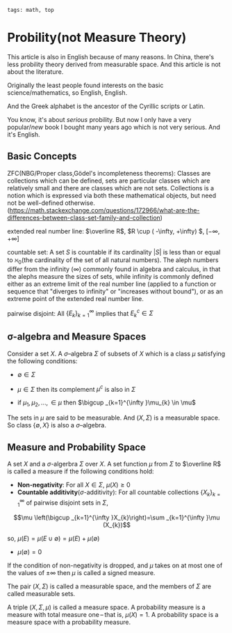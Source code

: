 ```
tags: math, top
```

# Probility(not Measure Theory)

This article is also in English because of many reasons. In China, there's less probility theory derived from measurable space. And this article is not about the literature.

Originally the least people found interests on the basic science/mathematics, so English, English.

And the Greek alphabet is the ancestor of the Cyrillic scripts or Latin.

You know, it's about *serious* probility. But now I only have a very popular/*new* book I bought many years ago which is not very serious. And it's English.

## Basic Concepts

ZFC(NBG/Proper class,Gödel's incompleteness theorems): Classes are collections which can be defined, sets are particular classes which are relatively small and there are classes which are not sets. Collections is a notion which is expressed via both these mathematical objects, but need not be well-defined otherwise.(https://math.stackexchange.com/questions/172966/what-are-the-differences-between-class-set-family-and-collection)

extended real number line: $\overline R$, $R \cup ( -\infty, +\infty) $, $[ -\infty, +\infty]$

countable set: A set $S$ is countable if its cardinality $|S|$ is less than or equal to $\aleph _{0}$(the cardinality of the set of all natural numbers). The aleph numbers differ from the infinity (∞) commonly found in algebra and calculus, in that the alephs measure the sizes of sets, while infinity is commonly defined either as an extreme limit of the real number line (applied to a function or sequence that "diverges to infinity" or "increases without bound"), or as an extreme point of the extended real number line. 

pairwise disjoint: All $\{E_k\}_{k=1}^{\infty}$ implies that $E_k^c \in \Sigma$ 


## σ-algebra and Measure Spaces

Consider a set $X$. A $σ$–algebra $\Sigma$ of subsets of $X$ which is a class $\mu$ satisfying the following conditions:

- $\emptyset ∈ \Sigma$

- $\mu \in \Sigma$ then its complement $\mu^c$ is also in $\Sigma$

- if $\mu_1, \mu_2,..., \in \mu$ then $\bigcup _{k=1}^{\infty }\mu_{k} \in \mu$

The sets in $\mu$ are said to be measurable. And $(X, \Sigma)$ is a measurable space.
So class $\{\emptyset, X\}$ is also a $σ$–algebra.

## Measure and Probability Space

A set $X$ and a $\sigma$-algerbra $\Sigma$ over $X$. A set function $\mu$ from $\Sigma$ to $\overline R$ is called a measure if the following conditions hold:

- **Non-negativity**: For all $X \in \Sigma$, $\mu(X) \ge 0$
- **Countable additivity**($\sigma$-additivity): 
 For all countable collections $\{X_k\}_{k=1}^{\infty}$ of pairwise disjoint sets in $\Sigma$,

 $$\mu \left(\bigcup _{k=1}^{\infty }X_{k}\right)=\sum _{k=1}^{\infty }\mu (X_{k})$$

so, $\mu (E)=\mu (E\cup \emptyset )=\mu (E)+\mu (\emptyset )$
- $\mu(\emptyset) = 0$


If the condition of non-negativity is dropped, and $\mu$ takes on at most one of the values of $\pm∞$ then $\mu$ is called a signed measure.

The pair $(X,\Sigma)$ is called a measurable space, and the members of $\Sigma$ are called measurable sets.

A triple $(X,\Sigma ,\mu )$ is called a measure space. A probability measure is a measure with total measure one – that is, $\mu (X)=1$. A probability space is a measure space with a probability measure. 

